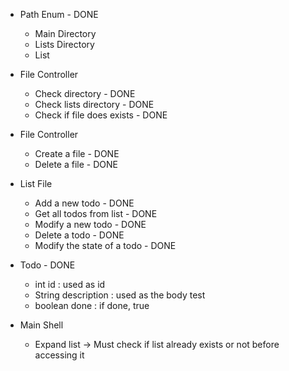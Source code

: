 * Path Enum - DONE
	* Main Directory
	* Lists Directory
	* List

* File Controller
	* Check directory - DONE
	* Check lists directory - DONE
	* Check if file does exists - DONE 	

* File Controller
	* Create a file - DONE
	* Delete a file - DONE

* List File
	* Add a new todo - DONE
	* Get all todos from list - DONE
	* Modify a new todo - DONE
	* Delete a todo - DONE
	* Modify the state of a todo - DONE

* Todo - DONE
	- int id : used as id
	- String description : used as the body test
	- boolean done : if done, true	

* Main Shell
	- Expand list -> Must check if list already exists or not before accessing it
	

